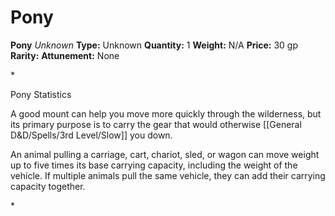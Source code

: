 # Pony

**Pony**
_Unknown_
**Type:** Unknown
**Quantity:** 1
**Weight:** N/A
**Price:** 30 gp
**Rarity:** 
**Attunement:** None

*<p>Pony Statistics

A good mount can help you move more quickly through the wilderness, but its primary purpose is to carry the gear that would otherwise [[General D&D/Spells/3rd Level/Slow]] you down.

An animal pulling a carriage, cart, chariot, sled, or wagon can move weight up to five times its base carrying capacity, including the weight of the vehicle. If multiple animals pull the same vehicle, they can add their carrying capacity together.</p>*